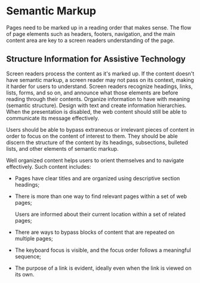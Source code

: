 # Semantic Markup

Pages need to be marked up in a reading order that makes sense. The flow of page elements such as headers, footers, navigation, and the main content area are key to a screen readers understanding of the page.

## **Structure Information for Assistive Technology**

Screen readers process the content as it's marked up. If the content doesn't have semantic markup, a screen reader may not pass on its context, making it harder for users to understand. Screen readers recognize headings, links, lists, forms, and so on, and announce what those elements are before reading through their contents. Organize information to have with meaning \(semantic structure\). Design with text and create information hierarchies. When the presentation is disabled, the web content should still be able to communicate its message effectively.

Users should be able to bypass extraneous or irrelevant pieces of content in order to focus on the content of interest to them. They should be able discern the structure of the content by its headings, subsections, bulleted lists, and other elements of semantic markup.

Well organized content helps users to orient themselves and to navigate effectively. Such content includes:

* Pages have clear titles and are organized using descriptive section headings;
* There is more than one way to find relevant pages within a set of web pages;

  Users are informed about their current location within a set of related pages;

* There are ways to bypass blocks of content that are repeated on multiple pages;
* The keyboard focus is visible, and the focus order follows a meaningful sequence;
* The purpose of a link is evident, ideally even when the link is viewed on its own.

